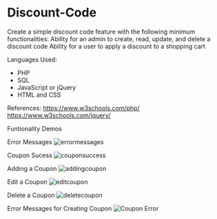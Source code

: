 # Discount-Code

Create a simple discount code feature with the following minimum functionalities: Ability for an admin to create, read, update, and delete a discount code Ability for a user to apply a discount to a shopping cart

Languages Used:
* PHP 
* SQL 
* JavaScript or jQuery 
* HTML and CSS

References:
https://www.w3schools.com/php/
https://www.w3schools.com/jquery/


Funtionality Demos

Error Messages
![errormessages](https://user-images.githubusercontent.com/96153171/187111597-cd4b4aec-5b58-4171-a106-e0f86d8457f8.gif)

Coupon Sucess
![couponsuccess](https://user-images.githubusercontent.com/96153171/187111722-4d2a07fa-e94a-41f4-8606-1b64a730f736.gif)

Adding a Coupon
![addingcoupon](https://user-images.githubusercontent.com/96153171/187111849-e107a751-e686-46a4-963b-94fe395a827d.gif)

Edit a Coupon
![editcoupon](https://user-images.githubusercontent.com/96153171/187249937-6b23b518-a78d-4810-a1dd-e883c18e3fc7.gif)

Delete a Coupon
![deletecoupon](https://user-images.githubusercontent.com/96153171/187249980-7efbb303-35f6-4250-b22e-102dc813e6fb.gif)

Error Messages for Creating Coupon
![Coupon Error](https://user-images.githubusercontent.com/96153171/187781062-1fbe3ca6-dfa3-4014-adbe-1910f920e73d.gif)
